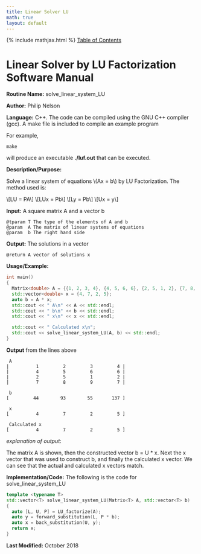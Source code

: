 ```yaml
---
title: Linear Solver LU
math: true
layout: default
---
```

{% include mathjax.html %}
<a href="https://philipnelson5.github.io/math4610/SoftwareManual"> Table of Contents </a>
# Linear Solver by LU Factorization Software Manual

**Routine Name:** solve_linear_system_LU

**Author:** Philip Nelson

**Language:** C++. The code can be compiled using the GNU C++ compiler (gcc). A make file is included to compile an example program

For example,

```
make
```

will produce an executable **./luf.out** that can be executed.


**Description/Purpose:**

Solve a linear system of equations \\(Ax = b\\) by LU Factorization. The method used is:

\\[LU = PA\\]
\\[LUx = Pb\\]
\\[Ly = Pb\\]
\\[Ux = y\\]

**Input:** A square matrix A and a vector b

```
@tparam T The type of the elements of A and b
@param  A The matrix of linear systems of equations 
@param  b The right hand side
```

**Output:** The solutions in a vector

```
@return A vector of solutions x
```

**Usage/Example:**

``` cpp
int main()
{
  Matrix<double> A = {{1, 2, 3, 4}, {4, 5, 6, 6}, {2, 5, 1, 2}, {7, 8, 9, 7}};
  std::vector<double> x = {4, 7, 2, 5};
  auto b = A * x;
  std::cout << " A\n" << A << std::endl;
  std::cout << " b\n" << b << std::endl;
  std::cout << " x\n" << x << std::endl;

  std::cout << " Calculated x\n";
  std::cout << solve_linear_system_LU(A, b) << std::endl;
}
```

**Output** from the lines above
```
 A
|          1         2         3         4 |
|          4         5         6         6 |
|          2         5         1         2 |
|          7         8         9         7 |

 b
[         44        93        55       137 ]

 x
[          4         7         2         5 ]

 Calculated x
[          4         7         2         5 ]

```

_explanation of output_:

The matrix A is shown, then the constructed vector b = U * x. Next the x vector that was used to construct b, and finally the calculated x vector. We can see that the actual and calculated x vectors match.

**Implementation/Code:** The following is the code for solve_linear_system_LU

``` cpp
template <typename T>
std::vector<T> solve_linear_system_LU(Matrix<T> A, std::vector<T> b)
{
  auto [L, U, P] = LU_factorize(A);
  auto y = forward_substitution(L, P * b);
  auto x = back_substitution(U, y);
  return x;
}
```

**Last Modified:** October 2018
